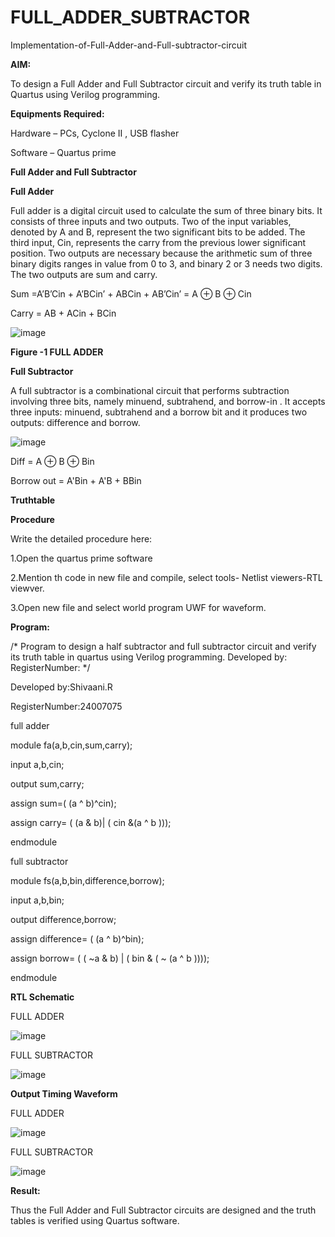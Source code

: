 # FULL_ADDER_SUBTRACTOR

Implementation-of-Full-Adder-and-Full-subtractor-circuit

**AIM:**

To design a Full Adder and Full Subtractor circuit and verify its truth table in Quartus using Verilog programming.

**Equipments Required:**

Hardware – PCs, Cyclone II , USB flasher

Software – Quartus prime

**Full Adder and Full Subtractor**

**Full Adder**

Full adder is a digital circuit used to calculate the sum of three binary bits. It consists of three inputs and two outputs. Two of the input variables, denoted by A and B, represent the two significant bits to be added. The third input, Cin, represents the carry from the previous lower significant position. Two outputs are necessary because the arithmetic sum of three binary digits ranges in value from 0 to 3, and binary 2 or 3 needs two digits. The two outputs are sum and carry.

Sum =A’B’Cin + A’BCin’ + ABCin + AB’Cin’ = A ⊕ B ⊕ Cin 

Carry = AB + ACin + BCin

![image](https://github.com/naavaneetha/FULL_ADDER_SUBTRACTOR/assets/154305477/0f30ba51-5ffb-4198-845f-18e054f675e7)

**Figure -1 FULL ADDER**

**Full Subtractor**

A full subtractor is a combinational circuit that performs subtraction involving three bits, namely minuend, subtrahend, and borrow-in . It accepts three inputs: minuend, subtrahend and a borrow bit and it produces two outputs: difference and borrow.

![image](https://github.com/naavaneetha/FULL_ADDER_SUBTRACTOR/assets/154305477/02b24f51-ab51-4304-9ad6-7b81ffc1ead5)

Diff = A ⊕ B ⊕ Bin 

Borrow out = A'Bin + A'B + BBin

**Truthtable**

**Procedure**

Write the detailed procedure here:

1.Open the quartus prime software

2.Mention th code in new file and compile, select tools- Netlist viewers-RTL viewver.

3.Open new file and select world program UWF for waveform.

**Program:**

/* Program to design a half subtractor and full subtractor circuit and verify its truth table in quartus using Verilog programming. Developed by: RegisterNumber:
*/

Developed by:Shivaani.R

RegisterNumber:24007075

full adder

module fa(a,b,cin,sum,carry);

input a,b,cin;

output sum,carry;

assign sum=( (a ^ b)^cin);

assign carry= ( (a & b)| ( cin &(a ^ b )));

endmodule

full subtractor

module fs(a,b,bin,difference,borrow);

input a,b,bin;

output difference,borrow;

assign difference= ( (a ^ b)^bin);

assign borrow= ( ( ~a & b) | ( bin & ( ~ (a ^ b ))));

endmodule

**RTL Schematic**

FULL ADDER

![image](https://github.com/user-attachments/assets/99179b0b-f062-4a10-b461-73a26ace08bf)

FULL SUBTRACTOR

![image](https://github.com/user-attachments/assets/b23f3230-8d96-45ca-b2df-cd82fc0ea6d0)


**Output Timing Waveform**

FULL ADDER

![image](https://github.com/user-attachments/assets/145753e2-f0a0-468f-a004-dcf8f731e740)

FULL SUBTRACTOR

![image](https://github.com/user-attachments/assets/5a175c83-c736-401e-a9a8-886750674fc5)


**Result:**

Thus the Full Adder and Full Subtractor circuits are designed and the truth tables is verified using Quartus software.




